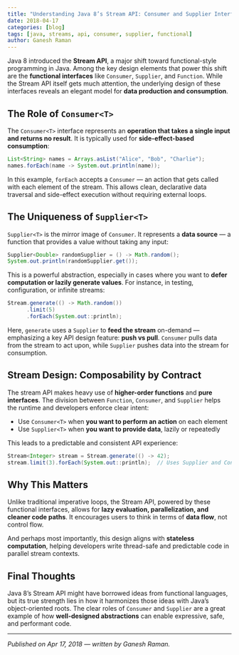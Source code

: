 ```yaml
---
title: "Understanding Java 8’s Stream API: Consumer and Supplier Interfaces"
date: 2018-04-17
categories: [blog]
tags: [java, streams, api, consumer, supplier, functional]
author: Ganesh Raman
---
```


Java 8 introduced the **Stream API**, a major shift toward functional-style programming in Java. Among the key design elements that power this shift are the **functional interfaces** like `Consumer`, `Supplier`, and `Function`. While the Stream API itself gets much attention, the underlying design of these interfaces reveals an elegant model for **data production and consumption**.

## The Role of `Consumer<T>`

The `Consumer<T>` interface represents an **operation that takes a single input and returns no result**. It is typically used for **side-effect-based consumption**:

```java
List<String> names = Arrays.asList("Alice", "Bob", "Charlie");
names.forEach(name -> System.out.println(name));
```

In this example, `forEach` accepts a `Consumer` — an action that gets called with each element of the stream. This allows clean, declarative data traversal and side-effect execution without requiring external loops.

## The Uniqueness of `Supplier<T>`

`Supplier<T>` is the mirror image of `Consumer`. It represents a **data source** — a function that provides a value without taking any input:

```java
Supplier<Double> randomSupplier = () -> Math.random();
System.out.println(randomSupplier.get());
```

This is a powerful abstraction, especially in cases where you want to **defer computation or lazily generate values**. For instance, in testing, configuration, or infinite streams:

```java
Stream.generate(() -> Math.random())
      .limit(5)
      .forEach(System.out::println);
```

Here, `generate` uses a `Supplier` to **feed the stream** on-demand — emphasizing a key API design feature: **push vs pull**. `Consumer` pulls data from the stream to act upon, while `Supplier` pushes data into the stream for consumption.

## Stream Design: Composability by Contract

The stream API makes heavy use of **higher-order functions** and **pure interfaces**. The division between `Function`, `Consumer`, and `Supplier` helps the runtime and developers enforce clear intent:

* Use `Consumer<T>` when **you want to perform an action** on each element
* Use `Supplier<T>` when **you want to provide data**, lazily or repeatedly

This leads to a predictable and consistent API experience:

```java
Stream<Integer> stream = Stream.generate(() -> 42);
stream.limit(3).forEach(System.out::println);  // Uses Supplier and Consumer
```

## Why This Matters

Unlike traditional imperative loops, the Stream API, powered by these functional interfaces, allows for **lazy evaluation, parallelization, and cleaner code paths**. It encourages users to think in terms of **data flow**, not control flow.

And perhaps most importantly, this design aligns with **stateless computation**, helping developers write thread-safe and predictable code in parallel stream contexts.

## Final Thoughts

Java 8’s Stream API might have borrowed ideas from functional languages, but its true strength lies in how it harmonizes those ideas with Java’s object-oriented roots. The clear roles of `Consumer` and `Supplier` are a great example of how **well-designed abstractions** can enable expressive, safe, and performant code.

---

*Published on Apr 17, 2018 — written by Ganesh Raman.*
